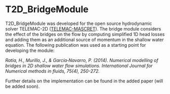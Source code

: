 # T2D_BridgeModule
T2D_BridgeModule was developed for the open source hydrodynamic solver TELEMAC-2D ([TELEMAC-MASCRET](http://www.opentelemac.org/)). The bridge module considers the effect of the bridges on the flow by computing simplified 1D head losses and adding them as an additional source of momentum in the shallow water equation. The following publication was used as a starting point for developing the module:

<em> Ratia, H., Murillo, J., & García‐Navarro, P. (2014). Numerical modelling of bridges in 2D shallow water flow simulations. International Journal for Numerical methods in fluids, 75(4), 250-272. </em>

Further details on the implementation can be found in the added paper (will be added soon).




